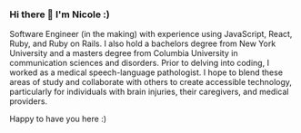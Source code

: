 ### Hi there 👋 I'm Nicole :) 

Software Engineer (in the making) with experience using JavaScript, React, Ruby, and Ruby on Rails. I also hold a bachelors degree from New York University and a masters degree from Columbia University in communication sciences and disorders. Prior to delving into coding, I worked as a medical speech-language pathologist. I hope to blend these areas of study and collaborate with others to create accessible technology, particularly for individuals with brain injuries, their caregivers, and medical providers. 

Happy to have you here :) 

<!--
**nccandiotti/nccandiotti** is a ✨ _special_ ✨ repository because its `README.md` (this file) appears on your GitHub profile.

Here are some ideas to get you started:

- 🔭 I’m currently working on ...
- 🌱 I’m currently learning ...
- 👯 I’m looking to collaborate on ...
- 🤔 I’m looking for help with ...
- 💬 Ask me about ...
- 📫 How to reach me: ...
- 😄 Pronouns: ...
- ⚡ Fun fact: ...
-->
